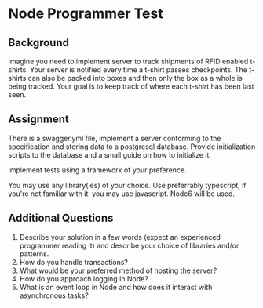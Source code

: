 # Node Programmer Test

## Background

Imagine you need to implement server to track shipments of RFID enabled t-shirts. Your
server is notified every time a t-shirt passes checkpoints. The t-shirts can also be packed
into boxes and then only the box as a whole is being tracked. Your goal is to keep track
of where each t-shirt has been last seen.

## Assignment

There is a swagger.yml file, implement a server conforming to the specification and storing
data to a postgresql database. Provide initialization scripts to the database and a small
guide on how to initialize it.

Implement tests using a framework of your preference.

You may use any library(ies) of your choice. Use preferrably typescript, if you're not
familiar with it, you may use javascript. Node6 will be used.

## Additional Questions

1. Describe your solution in a few words (expect an experienced programmer reading it) and describe
   your choice of libraries and/or patterns.
2. How do you handle transactions?
3. What would be your preferred method of hosting the server?
4. How do you approach logging in Node?
5. What is an event loop in Node and how does it interact with asynchronous tasks?

